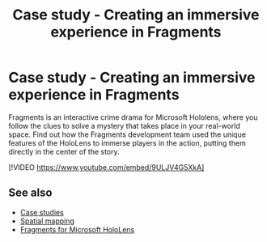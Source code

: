 ﻿---
title: Case study - Creating an immersive experience in Fragments
description: 
author: 
ms.author: randyw
ms.date: 2/28/2018
ms.topic: article
keywords: 
---



# Case study - Creating an immersive experience in Fragments

Fragments is an interactive crime drama for Microsoft Hololens, where you follow the clues to solve a mystery that takes place in your real-world space. Find out how the Fragments development team used the unique features of the HoloLens to immerse players in the action, putting them directly in the center of the story.

[!VIDEO https://www.youtube.com/embed/9ULJV4G5XkA]

## See also
* [Case studies](category/case-studies.md)
* [Spatial mapping](spatial-mapping.md)
* [Fragments for Microsoft HoloLens](https://www.microsoft.com/microsoft-hololens/en-us/apps/Fragments)